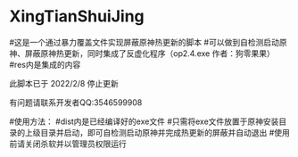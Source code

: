 # XingTianShuiJing

#这是一个通过暴力覆盖文件实现屏蔽原神热更新的脚本
#可以做到自检测启动原神、屏蔽原神热更新，同时集成了反虚化程序（op2.4.exe 作者：狗零果果）
#res内是集成的内容

此脚本已于 2022/2/8 停止更新 

有问题请联系开发者QQ:3546599908

#使用方法：
#dist内是已经编译好的exe文件
#只需将exe文件放置于原神安装目录的上级目录并启动，即可自检测启动原神并完成热更新的屏蔽并自动退出
#使用前请关闭杀软并以管理员权限运行
